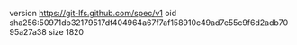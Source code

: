version https://git-lfs.github.com/spec/v1
oid sha256:50971db32179517df404964a67f7af158910c49ad7e55c9f6d2adb7095a27a38
size 1820

